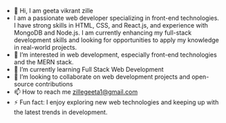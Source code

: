 - 👋 Hi, I am geeta vikrant zille
- I am a passionate web developer specializing in front-end technologies. I have strong skills in HTML, CSS, and React.js, and experience with MongoDB and Node.js. I am currently enhancing my full-stack development skills and looking for opportunities to apply my knowledge in real-world projects.
- 👀 I’m interested in web development, especially front-end technologies and the MERN stack.
- 🌱 I’m currently learning Full Stack Web Development
- 💞️ I’m looking to collaborate on web development projects and open-source contributions
- 📫 How to reach me zillegeeta1@gmail.com
- ⚡ Fun fact: I enjoy exploring new web technologies and keeping up with the latest trends in development.

<!---
geetazille/geetazille is a ✨ special ✨ repository because its `README.md` (this file) appears on your GitHub profile.
You can click the Preview link to take a look at your changes.
--->

